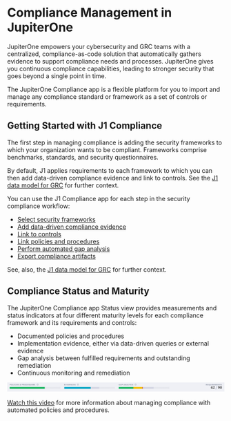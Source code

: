 # Compliance Management in JupiterOne

JupiterOne empowers your cybersecurity and GRC teams with a centralized, compliance-as-code solution that automatically gathers evidence to support compliance needs and processes. JupiterOne gives you continuous compliance capabilities, leading to stronger security that goes beyond a single point in time.

The JupiterOne Compliance app is a flexible platform for you to import and manage any compliance standard or framework as a set of controls or requirements. 

## Getting Started with J1 Compliance

The first step in managing compliance is adding the security frameworks to which your organization wants to be compliant. Frameworks comprise benchmarks, standards, and security questionnaires.

By default, J1 applies requirements to each framework to which you can then add data-driven compliance evidence and link to controls. See the [J1 data model for GRC](../jupiterOne-data-model/org-grc.md) for further context.

You can use the J1 Compliance app for each step in the security compliance workflow:

- [Select security frameworks](./compliance-import.md) 
- [Add data-driven compliance evidence](./compliance-mapping-evidence.md) 
- [Link to controls](./compliance-controls.md)
- [Link policies and procedures](./compliance-mapping-policies.md)
- [Perform automated gap analysis](./compliance-gap-analysis.md)
- [Export compliance artifacts](./compliance-export.md)


See, also, the [J1 data model for GRC](../jupiterOne-data-model/org-grc.md) for further context.


## Compliance Status and Maturity

The JupiterOne Compliance app Status view provides measurements and status indicators at four 
different maturity levels for each compliance framework and its requirements and controls:

- Documented policies and procedures
- Implementation evidence, either via data-driven queries or external evidence
- Gap analysis between fulfilled requirements and outstanding remediation
- Continuous monitoring and remediation
  ​

![](../assets/compliance-summary-status-bars.png)


[Watch this video](https://try.jupiterone.com/blog/video-managing-grc-with-jupiterone) for more information about managing compliance with automated policies and procedures.
